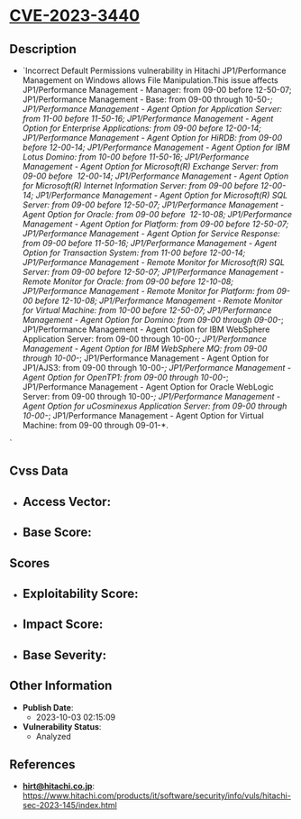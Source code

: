 
# [CVE-2023-3440](https://www.hitachi.com/products/it/software/security/info/vuls/hitachi-sec-2023-145/index.html)

## Description

- `Incorrect Default Permissions vulnerability in Hitachi JP1/Performance Management on Windows allows File Manipulation.This issue affects JP1/Performance Management - Manager: from 09-00 before 12-50-07; JP1/Performance Management - Base: from 09-00 through 10-50-*; JP1/Performance Management - Agent Option for Application Server: from 11-00 before 11-50-16; JP1/Performance Management - Agent Option for Enterprise Applications: from 09-00 before 12-00-14; JP1/Performance Management - Agent Option for HiRDB: from 09-00 before 12-00-14; JP1/Performance Management - Agent Option for IBM Lotus Domino: from 10-00 before 11-50-16; JP1/Performance Management - Agent Option for Microsoft(R) Exchange Server: from 09-00 before  12-00-14; JP1/Performance Management - Agent Option for Microsoft(R) Internet Information Server: from 09-00 before 12-00-14; JP1/Performance Management - Agent Option for Microsoft(R) SQL Server: from 09-00 before 12-50-07; JP1/Performance Management - Agent Option for Oracle: from 09-00 before  12-10-08; JP1/Performance Management - Agent Option for Platform: from 09-00 before 12-50-07; JP1/Performance Management - Agent Option for Service Response: from 09-00 before 11-50-16; JP1/Performance Management - Agent Option for Transaction System: from 11-00 before 12-00-14; JP1/Performance Management - Remote Monitor for Microsoft(R) SQL Server: from 09-00 before 12-50-07; JP1/Performance Management - Remote Monitor for Oracle: from 09-00 before 12-10-08; JP1/Performance Management - Remote Monitor for Platform: from 09-00 before 12-10-08; JP1/Performance Management - Remote Monitor for Virtual Machine: from 10-00 before 12-50-07; JP1/Performance Management - Agent Option for Domino: from 09-00 through 09-00-*; JP1/Performance Management - Agent Option for IBM WebSphere Application Server: from 09-00 through 10-00-*; JP1/Performance Management - Agent Option for IBM WebSphere MQ: from 09-00 through 10-00-*; JP1/Performance Management - Agent Option for JP1/AJS3: from 09-00 through 10-00-*; JP1/Performance Management - Agent Option for OpenTP1: from 09-00 through 10-00-*; JP1/Performance Management - Agent Option for Oracle WebLogic Server: from 09-00 through 10-00-*; JP1/Performance Management - Agent Option for uCosminexus Application Server: from 09-00 through 10-00-*; JP1/Performance Management - Agent Option for Virtual Machine: from 09-00 through 09-01-*.

`

## Cvss Data

- **Access Vector**:
  - 
- **Base Score**:
  - 

## Scores

- **Exploitability Score**:
  - 
- **Impact Score**:
  - 
- **Base Severity**:
  - 

## Other Information

- **Publish Date**:
  - 2023-10-03 02:15:09
- **Vulnerability Status**:
  - Analyzed

## References

- **hirt@hitachi.co.jp**: https://www.hitachi.com/products/it/software/security/info/vuls/hitachi-sec-2023-145/index.html
